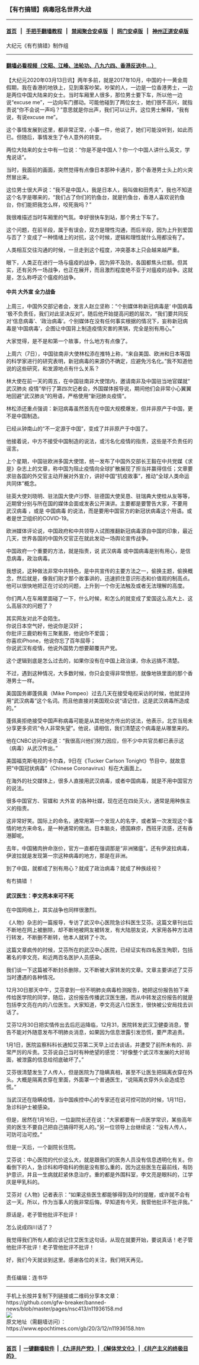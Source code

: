 ### 【有冇搞错】病毒冠名世界大战
------------------------

#### [首页](https://github.com/gfw-breaker/banned-news/blob/master/README.md) &nbsp;&nbsp;|&nbsp;&nbsp; [手把手翻墙教程](https://github.com/gfw-breaker/guides/wiki) &nbsp;&nbsp;|&nbsp;&nbsp; [禁闻聚合安卓版](https://github.com/gfw-breaker/bn-android) &nbsp;&nbsp;|&nbsp;&nbsp; [网门安卓版](https://github.com/oGate2/oGate) &nbsp;&nbsp;|&nbsp;&nbsp; [神州正道安卓版](https://github.com/SzzdOgate/update) 



<div><img alt="" class="aligncenter wp-post-image" src="https://i.epochtimes.com/assets/uploads/2020/03/WhatsApp-Image-2020-03-12-at-8.10.26-AM-600x400.jpeg"/>
<div class="red16 caption">
 大纪元《有冇搞错》制作组
</div>
</div><hr/>

#### [翻墙必看视频（文昭、江峰、法轮功、八九六四、香港反送中...）](https://github.com/gfw-breaker/banned-news/blob/master/pages/link3.md)

<div><p>
 【大纪元2020年03月13日讯】两年多前，就是2017年10月，中国的十一黄金周假期，我在香港的地铁上，见到乘客吵架。吵架的人，一边是一位香港男士，一边是两位中国大陆来的女士。当时车厢里人很多，那位男士要下车，所以他一边说“excuse me”，一边向车门挪动。可能他碰到了两位女士，她们很不高兴，就指责说“你不会说一声吗？”意思就是你出声，我们可以让开。这位男士解释，“我有说，有说excuse me”。
</p>
<p>
 这个事情发展到这里，都非常正常，小事一件，他说了，她们可能没听到，如此而已。但随后，事情发生了令人意外的转变。
</p>
<p>
 两位大陆来的女士中有一位说：“你是不是中国人？你一个中国人讲什么英文，学鬼说话”。
</p>
<p>
 当时，我面前的画面，突然觉得有点像日本那种卡通片，那个香港男士头上的火突然冒出来。
</p>
<p>
 这位男士很大声说：“我不是中国人，我是日本人，我叫做和田秀夫”，我也不知道这个名字是哪来的，“我们占了你们的钓鱼台，就是钓鱼台，香港人喜欢说钓鱼台，你们能把我怎么样，咬死我吗？”
</p>
<p>
 我很难描述当时车厢里的气氛。幸好很快车到站，那个男士下车了。
</p>
<p>
 这个问题，在前半段，属于有误会，双方是理性沟通，而后半段，因为上升到爱国与否了？变成了一种情绪上的对抗，这个时候，逻辑和理性就什么用都没有了。
</p>
<p>
</p>
<p>
 人类相互交往沟通的时候，一旦走到这个程度，冲突基本上只会越来越严重。
</p>
<p>
 眼下，人类正在进行一场与瘟疫的战争，因为猝不及防，各国都焦头烂额。但其实，还有另外一场战争，也正在展开，而且激烈程度绝不亚于对瘟疫的战争。这就是，怎么称呼这个瘟疫的战争。
</p>
<h4>
 中共
 <ok href="https://www.epochtimes.com/gb/tag/%E5%A4%A7%E5%A4%96%E5%AE%A3.html">
  大外宣
 </ok>
 全力战备
</h4>
<p>
 上周三，中国外交部记者会，发言人赵立坚称：“个别媒体称新冠病毒是‘
 <ok href="https://www.epochtimes.com/gb/tag/%E4%B8%AD%E5%9B%BD%E7%97%85%E6%AF%92.html">
  中国病毒
 </ok>
 ’极不负责任，我们对此坚决反对”。随后他开始提高问题的层次，“我们要共同反对‘信息病毒’、‘政治病毒’。个别媒体在没有任何事实根据的情况下，妄称新冠病毒是‘中国病毒’，企图让中国背上制造疫情灾害的黑锅，完全是别有用心。”
</p>
<p>
 大家觉得，是不是和第一个故事，什么地方有点像了。
</p>
<p>
 上周六（7日），中国驻南非大使林松添在推特上称，“来自美国、欧洲和日本等国的科学家进行的研究表明，新冠病毒的来源仍不确定，应避免污名化。”我不知道他说的这些研究，和发源地点有什么关系？
</p>
<p>
 林大使在前一天的周五，在中国驻南非大使馆内，邀请南非及中国驻当地官媒就“
 <ok href="https://www.epochtimes.com/gb/tag/%E6%AD%A6%E6%B1%89%E8%82%BA%E7%82%8E.html">
  武汉肺炎
 </ok>
 疫情”举行了第四次记者会，外国媒体报导说，期间他们会非常小心翼翼地回避“武汉肺炎”的用语，严格使用“新冠肺炎疫情”。
</p>
<p>
 林松添还重点强调：新冠病毒虽然首先在中国大规模爆发，但并非原产于中国，更不是中国制造。
</p>
<p>
 已经从钟南山的“不一定源于中国”，变成了并非原产于中国了。
</p>
<p>
 他接着说，中方不接受中国制造的说法，或污名化疫情的指责，这些是不负责任的谣言。
</p>
<p>
 上个星期，中国驻欧洲多国大使馆，统一发布了中国外交部长王毅在中共党媒《求是》杂志上的文章，称中国为阻止疫情向全球扩散展现了担当并赢得信任；文章要求驻各国的外交官主动开展对外宣介，讲好中国“抗疫故事”，推动“全球人类命运共同体”概念。
</p>
<p>
 驻英大使刘晓明、驻法国大使卢沙野、驻德国大使吴恳、驻瑞典大使桂从友等等，近期曾分别与所在国的媒体会面或发表公开演讲。主要都是要警告大家，不要用
 <ok href="https://www.epochtimes.com/gb/tag/%E6%AD%A6%E6%B1%89%E7%97%85%E6%AF%92.html">
  武汉病毒
 </ok>
 ，或是
 <ok href="https://www.epochtimes.com/gb/tag/%E4%B8%AD%E5%9B%BD%E7%97%85%E6%AF%92.html">
  中国病毒
 </ok>
 的说法，而是要用中国官方的新冠状病毒这个用语。或者是世卫组织的COVID-19。
</p>
<p>
 欧洲媒体评论说，中国政府和中共领导人试图推翻新冠病毒源自中国的印象，最近几天，世界各国的中国外交官正在就此发动一场舆论宣传战争。
</p>
<p>
 中国政府一个重要的方法，就是指责，说
 <ok href="https://www.epochtimes.com/gb/tag/%E6%AD%A6%E6%B1%89%E7%97%85%E6%AF%92.html">
  武汉病毒
 </ok>
 或中国病毒是别有用心，是信息病毒，政治病毒。
</p>
<p>
 我想说，这种做法非常中共特色，是中共宣传的主要方法之一，偷换主题，偷换概念，然后就是，像我们刚才那个故事讲的，迅速抓住意识形态和价值观的制高点。他可以很快地把正在讨论的问题，上升到一个你无法触及或者无法理解的高度。
</p>
<p>
 你们两人在车厢里面碰了一下，什么时候，和怎么的就变成了爱国这么高大上、这么高层次的问题了？
</p>
<p>
 其实网友对此不会陌生。
 <br/>
 你说日本空气好，他说你是汉奸；
 <br/>
 你批评三鹿奶粉有三聚氰胺，他说你不爱国；
 <br/>
 你喜欢iPhone，他说你忘了百年屈辱；
 <br/>
 你说武汉有疫情，他说外国势力想要颠覆共产党。
</p>
<p>
 这个逻辑到底是怎么过去的，如果你没有在中国上政治课，你永远搞不清楚。
</p>
<p>
 不过，遇到这种情况，大多数时候，你只会变得非常愤怒，就像地铁里面的那个香港男士一样。
</p>
<p>
 美国国务卿蓬佩奥（Mike Pompeo）过去几天在接受电视采访的时候，他就坚持用“武汉病毒”这个名词。而且他直接对美国观众说“请记住，这是武汉病毒所造成的。”
</p>
<p>
 蓬佩奥拒绝接受中国声称病毒可能是从其他地方传出的说法，他表示，北京当局未分享更多资讯“令人非常失望”。他说，请相信，我们清楚这个病毒是从哪里来的。
</p>
<p>
 他在CNBC访问中说道：“我很高兴他们努力因应，但不少中共官员都已表示这（病毒）从武汉传出。”
</p>
<p>
 美国福克斯电视的卡尔森，9日在《Tucker Carlson Tonight》节目中，就故意把“中国冠状病毒”（Chinese Coronavirus）标在大画面上。
</p>
<p>
 在海外的社交媒体上，很多人直接用武汉病毒，或者中国病毒，就是不用中国官方的说法。
</p>
<p>
 很多中国官方、官媒和
 <ok href="https://www.epochtimes.com/gb/tag/%E5%A4%A7%E5%A4%96%E5%AE%A3.html">
  大外宣
 </ok>
 的各种社媒，现在还在四处灭火，通常是用种族主义的指责。
</p>
<p>
 这非常好笑。国际上的命名，通常用第一个发现人的名字，或者第一次发现这个事情的地方来命名，是一种通常的做法。日本脑炎，德国麻疹，西班牙流感，还有香港脚呢。
</p>
<p>
 去年，中国猪肉拚命涨价，官方一直都在强调那是“非洲猪瘟”。还有伊波拉病毒，伊波拉就是发现第一宗这种病毒的地方，那是在非洲。
</p>
<p>
 到了中国，就都成了别有用心？就成了政治病毒？就成了种族歧视？
</p>
<p>
 <ok href="https://www.epochtimes.com/gb/tag/%E6%9C%89%E5%86%87%E6%90%9E%E9%94%99.html">
  有冇搞错
 </ok>
 ！
</p>
<h4>
 武汉医生：李文亮本来可不死
</h4>
<p>
 在中国网络上，其实战争也同样很激烈。
</p>
<p>
 《人物》杂志的一篇报导，专访了武汉中心医院急诊科医生艾芬。这篇文章刊出后不断地在网上被删除，却不断地被网友被转发，有大陆朋友说，大家用各种方法进行转发，不断删不断转，他本人就转了十次。
</p>
<p>
 这篇文章疯传的时候，艾芬所在的武汉中心医院，已经证实有四名医生殉职，包括著名的李文亮，和近两百名医护人员感染。
</p>
<p>
 我们谈一下这篇被不断封杀删除，又不断被大家转发的文章。文章主要讲述了艾芬当时遭遇的各种情况。
</p>
<p>
 12月30日那天中午，艾芬拿到一份不明肺炎病毒检测报告，她把这份报告拍下来传给医学院的同学，随后，这份报告传播武汉医生圈，而从中转发这份报告的就是包括李文亮在内的八位医生。大家知道，李文亮这八位医生，很快被公安局找去训话了。
</p>
<p>
 艾芬12月30日把实情传出去后厄运降临，12月31，医院转发武汉卫健委消息，警告不能对外随意发布不明肺炎消息，如果因为信息泄露引发恐慌，要严肃追责。
</p>
<p>
 1月1日，医院监察科科长通知艾芬第二天早上过去谈话，并遭受了前所未有的、非常严厉的斥责。艾芬说自己当时有种绝望的感觉：“好像整个武汉市发展的大好局面，被泄露的信息给彻底破坏了。”
</p>
<p>
 艾芬很清楚发生了人传人，但是医院为了隐瞒真相，甚至不让医生把隔离衣穿在外头。大概是隔离衣穿在里面，外面罩一个普通医生，“说隔离衣穿外头会造成恐慌。”
</p>
<p>
 当武汉还在隐瞒疫情，当中国疾控中心的专家还在说可控可防的时候，1月11日，急诊科护士被感染。
</p>
<p>
 但是，居然在1月16日，一位副院长还在说：“大家都要有一点医学常识，某些高年资的医生不要自己把自己搞得吓死人的。”另一位领导上台继续说：“没有人传人，可防可治可控。”
</p>
<p>
 但是一天后，一个副院长住院。
</p>
<p>
 艾芬说：中心医院的代价这么大，就是跟我们的医务人员没有信息透明化有关。你看倒下的人，急诊科和呼吸科的倒是没有那么重的，因为这些医生在最前线，有防护意识，并且一生病就赶紧休息治疗。重的都是外围科室，李文亮是眼科的，江学庆是甲乳科的。
</p>
<p>
 艾芬对《人物》记者表示：“如果这些医生都能够得到及时的提醒，或许就不会有这一天。所以，作为当事人的我非常后悔，早知道有今天，我管他批评不批评我。”
</p>
<p>
 原话是，老子管他批评不批评！
</p>
<p>
 怎么说成四川话了？
</p>
<p>
 我觉得我们所有人都应该记住艾医生这句话，从现在就要开始，要说真话！老子管他批评不批评！老子管他批评不批评！
</p>
<p>
 好，我们今天就谈到这里。感谢各位的关注，我们明天再见。
</p>
<p>
 <ok href="http://i.epochtimes.com/assets/uploads/2020/03/WhatsApp-Image-2020-02-25-at-7.05.58-AM-3.jpeg">
  <img alt="" class="aligncenter size-large wp-image-11936183" src="http://i.epochtimes.com/assets/uploads/2020/03/WhatsApp-Image-2020-02-25-at-7.05.58-AM-3-600x337.jpeg"/>
 </ok>
</p>
<p>
 责任编辑：连书华
</p>
</div>
<hr/>
手机上长按并复制下列链接或二维码分享本文章：<br/>
https://github.com/gfw-breaker/banned-news/blob/master/pages/nsc413/n11936158.md <br/>
<a href='https://github.com/gfw-breaker/banned-news/blob/master/pages/nsc413/n11936158.md'><img src='https://github.com/gfw-breaker/banned-news/blob/master/pages/nsc413/n11936158.md.png'/></a> <br/>
原文地址（需翻墙访问）：https://www.epochtimes.com/gb/20/3/12/n11936158.htm


------------------------
#### [首页](https://github.com/gfw-breaker/banned-news/blob/master/README.md) &nbsp;|&nbsp; [一键翻墙软件](https://github.com/gfw-breaker/nogfw/blob/master/README.md) &nbsp;| [《九评共产党》](https://github.com/gfw-breaker/9ping.md/blob/master/README.md#九评之一评共产党是什么) | [《解体党文化》](https://github.com/gfw-breaker/jtdwh.md/blob/master/README.md) | [《共产主义的终极目的》](https://github.com/gfw-breaker/gczydzjmd.md/blob/master/README.md)


<img src='http://gfw-breaker.win/banned-news/pages/nsc413/n11936158.md' width='0px' height='0px'/>